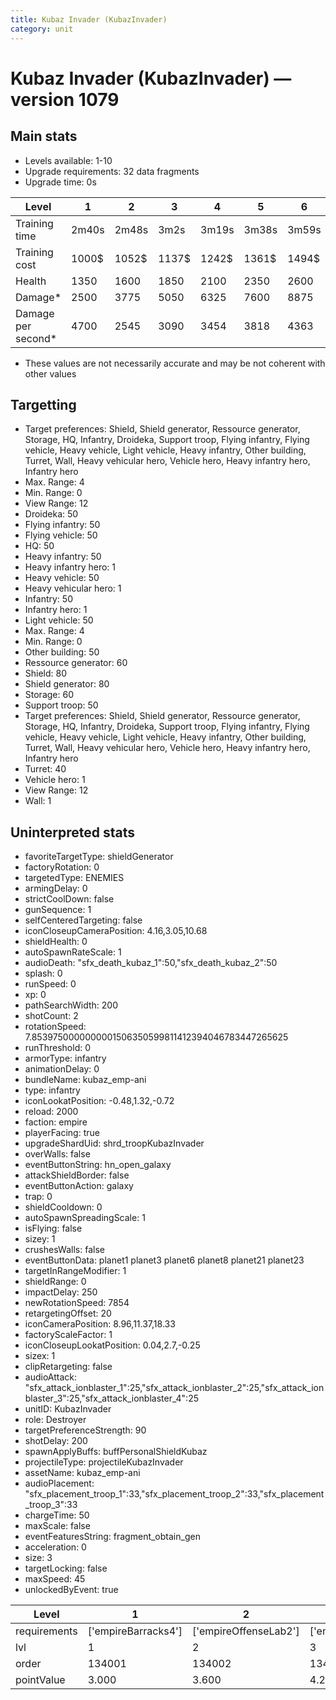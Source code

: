```yaml
---
title: Kubaz Invader (KubazInvader)
category: unit
---
```


# Kubaz Invader (KubazInvader) — version 1079

## Main stats

  * Levels available: 1-10
  * Upgrade requirements: 32 data fragments
  * Upgrade time: 0s

|Level             |1    |2    |3    |4    |5    |6    |7    |8    |9    |10   |
|------------------|-----|-----|-----|-----|-----|-----|-----|-----|-----|-----|
|Training time     |2m40s|2m48s|3m2s |3m19s|3m38s|3m59s|4m22s|4m47s|5m13s|5m40s|
|Training cost     |1000$|1052$|1137$|1242$|1361$|1494$|1638$|1791$|1954$|2125$|
|Health            |1350 |1600 |1850 |2100 |2350 |2600 |2850 |3100 |3350 |3600 |
|Damage*           |2500 |3775 |5050 |6325 |7600 |8875 |10150|11425|12700|13975|
|Damage per second*|4700 |2545 |3090 |3454 |3818 |4363 |4909 |5272 |5636 |6545 |

* These values are not necessarily accurate and may be not coherent with other values

## Targetting

  * Target preferences: Shield, Shield generator, Ressource generator, Storage, HQ, Infantry, Droideka, Support troop, Flying infantry, Flying vehicle, Heavy vehicle, Light vehicle, Heavy infantry, Other building, Turret, Wall, Heavy vehicular hero, Vehicle hero, Heavy infantry hero, Infantry hero
  * Max. Range: 4
  * Min. Range: 0
  * View Range: 12
  * Droideka: 50
  * Flying infantry: 50
  * Flying vehicle: 50
  * HQ: 50
  * Heavy infantry: 50
  * Heavy infantry hero: 1
  * Heavy vehicle: 50
  * Heavy vehicular hero: 1
  * Infantry: 50
  * Infantry hero: 1
  * Light vehicle: 50
  * Max. Range: 4
  * Min. Range: 0
  * Other building: 50
  * Ressource generator: 60
  * Shield: 80
  * Shield generator: 80
  * Storage: 60
  * Support troop: 50
  * Target preferences: Shield, Shield generator, Ressource generator, Storage, HQ, Infantry, Droideka, Support troop, Flying infantry, Flying vehicle, Heavy vehicle, Light vehicle, Heavy infantry, Other building, Turret, Wall, Heavy vehicular hero, Vehicle hero, Heavy infantry hero, Infantry hero
  * Turret: 40
  * Vehicle hero: 1
  * View Range: 12
  * Wall: 1

## Uninterpreted stats

  * favoriteTargetType: shieldGenerator
  * factoryRotation: 0
  * targetedType: ENEMIES
  * armingDelay: 0
  * strictCoolDown: false
  * gunSequence: 1
  * selfCenteredTargeting: false
  * iconCloseupCameraPosition: 4.16,3.05,10.68
  * shieldHealth: 0
  * autoSpawnRateScale: 1
  * audioDeath: "sfx_death_kubaz_1":50,"sfx_death_kubaz_2":50
  * splash: 0
  * runSpeed: 0
  * xp: 0
  * pathSearchWidth: 200
  * shotCount: 2
  * rotationSpeed: 7.8539750000000001506350599811412394046783447265625
  * runThreshold: 0
  * armorType: infantry
  * animationDelay: 0
  * bundleName: kubaz_emp-ani
  * type: infantry
  * iconLookatPosition: -0.48,1.32,-0.72
  * reload: 2000
  * faction: empire
  * playerFacing: true
  * upgradeShardUid: shrd_troopKubazInvader
  * overWalls: false
  * eventButtonString: hn_open_galaxy
  * attackShieldBorder: false
  * eventButtonAction: galaxy
  * trap: 0
  * shieldCooldown: 0
  * autoSpawnSpreadingScale: 1
  * isFlying: false
  * sizey: 1
  * crushesWalls: false
  * eventButtonData: planet1 planet3 planet6 planet8 planet21 planet23
  * targetInRangeModifier: 1
  * shieldRange: 0
  * impactDelay: 250
  * newRotationSpeed: 7854
  * retargetingOffset: 20
  * iconCameraPosition: 8.96,11.37,18.33
  * factoryScaleFactor: 1
  * iconCloseupLookatPosition: 0.04,2.7,-0.25
  * sizex: 1
  * clipRetargeting: false
  * audioAttack: "sfx_attack_ionblaster_1":25,"sfx_attack_ionblaster_2":25,"sfx_attack_ionblaster_3":25,"sfx_attack_ionblaster_4":25
  * unitID: KubazInvader
  * role: Destroyer
  * targetPreferenceStrength: 90
  * shotDelay: 200
  * spawnApplyBuffs: buffPersonalShieldKubaz
  * projectileType: projectileKubazInvader
  * assetName: kubaz_emp-ani
  * audioPlacement: "sfx_placement_troop_1":33,"sfx_placement_troop_2":33,"sfx_placement_troop_3":33
  * chargeTime: 50
  * maxScale: false
  * eventFeaturesString: fragment_obtain_gen
  * acceleration: 0
  * size: 3
  * targetLocking: false
  * maxSpeed: 45
  * unlockedByEvent: true

|Level       |1                  |2                    |3                    |4                    |5                    |6                    |7                    |8                    |9                    |10                    |
|------------|-------------------|---------------------|---------------------|---------------------|---------------------|---------------------|---------------------|---------------------|---------------------|----------------------|
|requirements|['empireBarracks4']|['empireOffenseLab2']|['empireOffenseLab3']|['empireOffenseLab4']|['empireOffenseLab5']|['empireOffenseLab6']|['empireOffenseLab7']|['empireOffenseLab8']|['empireOffenseLab9']|['empireOffenseLab10']|
|lvl         |1                  |2                    |3                    |4                    |5                    |6                    |7                    |8                    |9                    |10                    |
|order       |134001             |134002               |134003               |134004               |134005               |134006               |134007               |134008               |134009               |134010                |
|pointValue  |3.000              |3.600                |4.200                |4.800                |5.400                |6.000                |6.600                |7.200                |7.800                |9.000                 |

